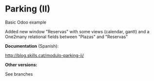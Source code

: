 # Parking (II)
Basic Odoo example

Added new window "Reservas" with some views (calendar, gantt) and a One2many relational fields between "Plazas" and "Reservas"

**Documentation** (Spanish):

http://blog.skills.cat/modulo-parking-ii/

**Other versions:**

See branches

